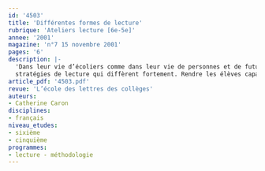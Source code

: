 ```yaml
---
id: '4503'
title: 'Différentes formes de lecture'
rubrique: 'Ateliers lecture [6e-5e]'
annee: '2001'
magazine: 'n°7 15 novembre 2001'
pages: '6'
description: |-
  'Dans leur vie d’écoliers comme dans leur vie de personnes et de futurs citoyens, les élèves sont amenés à recevoir et à traiter un nombre croissant d’informations qui se présentent à eux sous les formes les plus diverses. Il suffit d’ouvrir au hasard quelques-uns des manuels avec lesquels travaillent les élèves, de lire la presse, ou même de considérer les actes quotidiens de la vie ordinaire pour avoir une idée de la multiplicité des formes que peuvent revêtir les messages dont nous sommes environnés : textes, images, affiches, pictogrammes, tableaux à double entrée, écrans, photographies, films, tout cela requiert des adaptations incessantes à des
  stratégies de lecture qui diffèrent fortement. Rendre les élèves capables d’être confrontés avec succès à toutes ces « écritures », c’est les aider à mieux trouver leur place dans le monde d’aujourd’hui.'
article_pdf: '4503.pdf'
revue: 'L’école des lettres des collèges'
auteurs:
- Catherine Caron
disciplines:
- français
niveau_etudes:
- sixième
- cinquième
programmes:
- lecture - méthodologie
---
```

